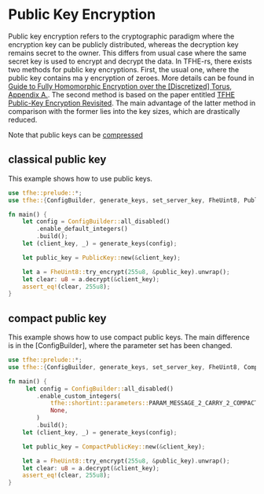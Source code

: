 
# Public Key Encryption
Public key encryption refers to the cryptographic paradigm where the encryption key can be publicly distributed, whereas the decryption key remains secret to the owner. This differs from usual case where the same secret key is used to encrypt and decrypt the data. In TFHE-rs, there exists two methods for public key encryptions. First, the usual one, where the public key contains ma y encryption of zeroes. More details can be found in [Guide to Fully Homomorphic Encryption over the [Discretized] Torus, Appendix A.](https://eprint.iacr.org/2021/1402). The second method is based on the paper entitled [TFHE Public-Key Encryption Revisited](https://eprint.iacr.org/2023/603). The main advantage of the latter method in comparison with the former lies into the key sizes, which are drastically reduced.

Note that public keys can be [compressed](./compress.md)

## classical public key 
This example shows how to use public keys.

```rust
use tfhe::prelude::*;
use tfhe::{ConfigBuilder, generate_keys, set_server_key, FheUint8, PublicKey};

fn main() {
    let config = ConfigBuilder::all_disabled()
        .enable_default_integers()
        .build();
    let (client_key, _) = generate_keys(config);

    let public_key = PublicKey::new(&client_key);

    let a = FheUint8::try_encrypt(255u8, &public_key).unwrap();
    let clear: u8 = a.decrypt(&client_key);
    assert_eq!(clear, 255u8);
}
```

## compact public key
This example shows how to use compact public keys. The main difference is in the \[ConfigBuilder\], where the parameter set has been changed.


```rust
use tfhe::prelude::*;
use tfhe::{ConfigBuilder, generate_keys, set_server_key, FheUint8, CompactPublicKey};

fn main() {
     let config = ConfigBuilder::all_disabled()
        .enable_custom_integers(
            tfhe::shortint::parameters::PARAM_MESSAGE_2_CARRY_2_COMPACT_PK_KS_PBS,
            None,
        )
        .build();
    let (client_key, _) = generate_keys(config);

    let public_key = CompactPublicKey::new(&client_key);

    let a = FheUint8::try_encrypt(255u8, &public_key).unwrap();
    let clear: u8 = a.decrypt(&client_key);
    assert_eq!(clear, 255u8);
}
```

